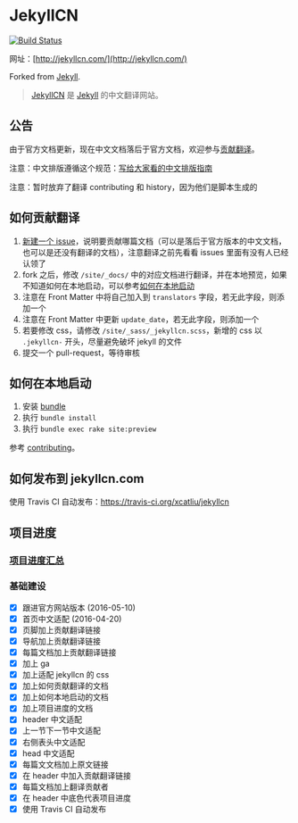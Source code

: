 JekyllCN
========

[![Build Status](https://travis-ci.org/xcatliu/jekyllcn.svg?branch=master)](https://travis-ci.org/xcatliu/jekyllcn)

网址：[http://jekyllcn.com/](http://jekyllcn.com/)

Forked from [Jekyll](https://github.com/jekyll/jekyll).

> [JekyllCN](http://jekyllcn.com/) 是 [Jekyll](http://jekyllrb.com/) 的中文翻译网站。

## 公告

由于官方文档更新，现在中文文档落后于官方文档，欢迎参与[贡献翻译](https://github.com/xcatliu/jekyllcn#如何贡献翻译)。

注意：中文排版遵循这个规范：[写给大家看的中文排版指南](http://zhuanlan.zhihu.com/p/20506092)

注意：暂时放弃了翻译 contributing 和 history，因为他们是脚本生成的

## 如何贡献翻译

1. [新建一个 issue](https://github.com/xcatliu/jekyllcn/issues/new)，说明要贡献哪篇文档（可以是落后于官方版本的中文文档，也可以是还没有翻译的文档），注意翻译之前先看看 issues 里面有没有人已经认领了
2. fork 之后，修改 `/site/_docs/` 中的对应文档进行翻译，并在本地预览，如果不知道如何在本地启动，可以参考[如何在本地启动](https://github.com/xcatliu/jekyllcn#如何在本地启动)
3. 注意在 Front Matter 中将自己加入到 `translators` 字段，若无此字段，则添加一个
4. 注意在 Front Matter 中更新 `update_date`，若无此字段，则添加一个
5. 若要修改 css，请修改 `/site/_sass/_jekyllcn.scss`，新增的 css 以 `.jekyllcn-` 开头，尽量避免破坏 jekyll 的文件
6. 提交一个 pull-request，等待审核

## 如何在本地启动

1. 安装 [bundle](http://bundler.io/)
2. 执行 `bundle install`
3. 执行 `bundle exec rake site:preview`

参考 [contributing](http://jekyllcn.com/docs/contributing/)。

## 如何发布到 jekyllcn.com

使用 Travis CI 自动发布：https://travis-ci.org/xcatliu/jekyllcn

## 项目进度

### [项目进度汇总](http://jekyllcn.com/docs/jekyllcn-info-of-docs/)

### 基础建设

- [x] 跟进官方网站版本 (2016-05-10)
- [x] 首页中文适配 (2016-04-20)
- [x] 页脚加上贡献翻译链接
- [x] 导航加上贡献翻译链接
- [x] 每篇文档加上贡献翻译链接
- [x] 加上 ga
- [x] 加上适配 jekyllcn 的 css
- [x] 加上如何贡献翻译的文档
- [x] 加上如何本地启动的文档
- [x] 加上项目进度的文档
- [x] header 中文适配
- [x] 上一节下一节中文适配
- [x] 右侧表头中文适配
- [x] head 中文适配
- [x] 每篇文文档加上原文链接
- [x] 在 header 中加入贡献翻译链接
- [x] 每篇文档加上翻译贡献者
- [x] 在 header 中底色代表项目进度
- [x] 使用 Travis CI 自动发布
